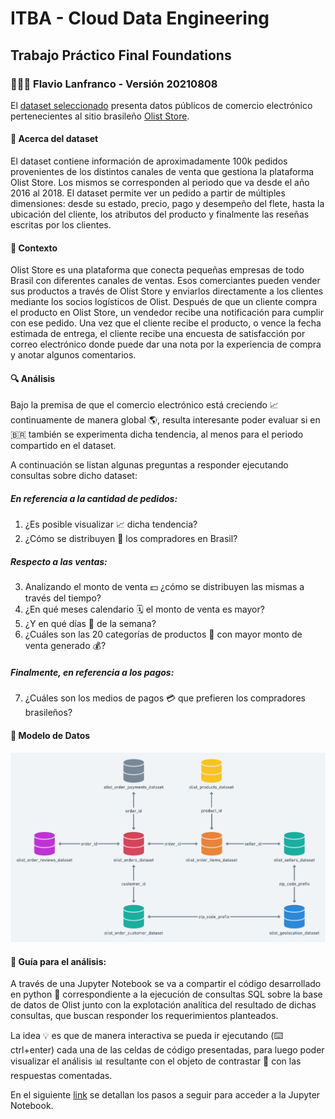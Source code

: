 # ITBA - Cloud Data Engineering
## Trabajo Práctico Final Foundations 
### 👨🏽‍💻 Flavio Lanfranco - Versión 20210808

El [dataset seleccionado](https://www.kaggle.com/olistbr/brazilian-ecommerce) presenta datos públicos de comercio electrónico pertenecientes al sitio brasileño [Olist Store](https://olist.com).

#### 📌 Acerca del dataset 

El dataset contiene información de aproximadamente 100k pedidos provenientes de los distintos canales de venta que gestiona la plataforma Olist Store. Los mismos se corresponden al periodo que va desde el año 2016 al 2018. El dataset permite ver un pedido a partir de múltiples dimensiones: desde su estado, precio, pago y desempeño del flete, hasta la ubicación del cliente, los atributos del producto y finalmente las reseñas escritas por los clientes.

#### 📌 Contexto 

Olist Store es una plataforma que conecta pequeñas empresas de todo Brasil con diferentes canales de ventas. Esos comerciantes pueden vender sus productos a través de Olist Store y enviarlos directamente a los clientes mediante los socios logísticos de Olist. Después de que un cliente compra el producto en Olist Store, un vendedor recibe una notificación para cumplir con ese pedido. Una vez que el cliente recibe el producto, o vence la fecha estimada de entrega, el cliente recibe una encuesta de satisfacción por correo electrónico donde puede dar una nota por la experiencia de compra y anotar algunos comentarios. 

#### 🔍 Análisis 

Bajo la premisa de que el comercio electrónico está creciendo 📈 continuamente de manera global 🌎, resulta interesante poder evaluar si en 🇧🇷 también se experimenta dicha tendencia, al menos para el periodo compartido en el dataset. 

A continuación se listan algunas preguntas a responder ejecutando consultas sobre dicho dataset:

##### En referencia a la cantidad de pedidos:
1. ¿Es posible visualizar 📈 dicha tendencia? 
2. ¿Cómo se distribuyen 📍 los compradores en Brasil?

##### Respecto a las ventas:

3. Analizando el monto de venta 💵  ¿cómo se distribuyen las mismas a través del tiempo?
4. ¿En qué meses calendario 🗓 el monto de venta es mayor?
5. ¿Y en qué días 📆 de la semana?
6. ¿Cuáles son las 20 categorías de productos 🛒 con mayor monto de venta generado 💰?

##### Finalmente, en referencia a los pagos:

7. ¿Cuáles son los medios de pagos 💳 que prefieren los compradores brasileños?

#### 📌 Modelo de Datos
![Image of the Data Model](https://github.com/flanfranco/tpf-foundations-flanfranco/blob/main/documentation/images/00_data_model.png)

#### 📢 Guía para el análisis:

A través de una Jupyter Notebook se va a compartir el código desarrollado en python 🐍 correspondiente a la ejecución de consultas SQL sobre la base de datos de Olist junto con la explotación analítica del resultado de dichas consultas, que buscan responder los requerimientos planteados. 

La idea 💡 es que de manera interactiva se pueda ir ejecutando (⌨️ ctrl+enter) cada una de las celdas de código presentadas, para luego poder visualizar el análisis 📊 resultante con el objeto de contrastar 🤔 con las respuestas comentadas.

En el siguiente [link](https://github.com/flanfranco/tpf-foundations-flanfranco/blob/main/README.md#gu%C3%ADa-de-ejecuci%C3%B3n) se detallan los pasos a seguir para acceder a la Jupyter Notebook.

